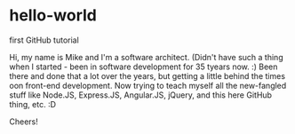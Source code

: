 # hello-world
first GitHub tutorial

Hi, my name is Mike and I'm a software architect.  (Didn't have such a thing when I started - been in software development for 35 tyears now. :)  Been there and done that a lot over the years, but getting a little behind the times oon front-end development.  Now trying to teach myself all the new-fangled stuff like Node.JS, Express.JS, Angular.JS, jQuery, and this here GitHub thing, etc. :D

Cheers!
